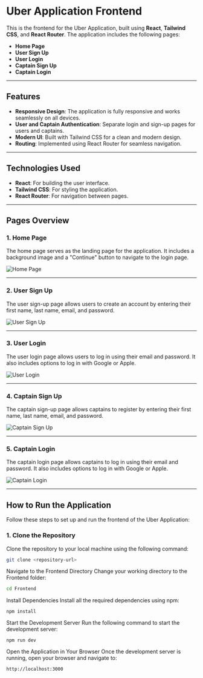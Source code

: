 # Uber Application Frontend

This is the frontend for the Uber Application, built using **React**, **Tailwind CSS**, and **React Router**. The application includes the following pages:

- **Home Page**
- **User Sign Up**
- **User Login**
- **Captain Sign Up**
- **Captain Login**

---

## Features

- **Responsive Design**: The application is fully responsive and works seamlessly on all devices.
- **User and Captain Authentication**: Separate login and sign-up pages for users and captains.
- **Modern UI**: Built with Tailwind CSS for a clean and modern design.
- **Routing**: Implemented using React Router for seamless navigation.

---

## Technologies Used

- **React**: For building the user interface.
- **Tailwind CSS**: For styling the application.
- **React Router**: For navigation between pages.

---

## Pages Overview

### 1. Home Page

The home page serves as the landing page for the application. It includes a background image and a "Continue" button to navigate to the login page.

![Home Page](./public/home.png)

---

### 2. User Sign Up

The user sign-up page allows users to create an account by entering their first name, last name, email, and password.

![User Sign Up](./public/user-signup.png)

---

### 3. User Login

The user login page allows users to log in using their email and password. It also includes options to log in with Google or Apple.

![User Login](./public/user-login.png)

---

### 4. Captain Sign Up

The captain sign-up page allows captains to register by entering their first name, last name, email, and password.

![Captain Sign Up](./public/captain-signup.png)

---

### 5. Captain Login

The captain login page allows captains to log in using their email and password. It also includes options to log in with Google or Apple.

![Captain Login](./public/captain-login.png)

---

## How to Run the Application

Follow these steps to set up and run the frontend of the Uber Application:

### 1. Clone the Repository

Clone the repository to your local machine using the following command:

```bash
git clone <repository-url>
```

Navigate to the Frontend Directory
Change your working directory to the Frontend folder:

```bash
cd Frontend
```

Install Dependencies
Install all the required dependencies using npm:
```
npm install
```

Start the Development Server
Run the following command to start the development server:

```
npm run dev
```

Open the Application in Your Browser
Once the development server is running, open your browser and navigate to:
```
http://localhost:3000
```
